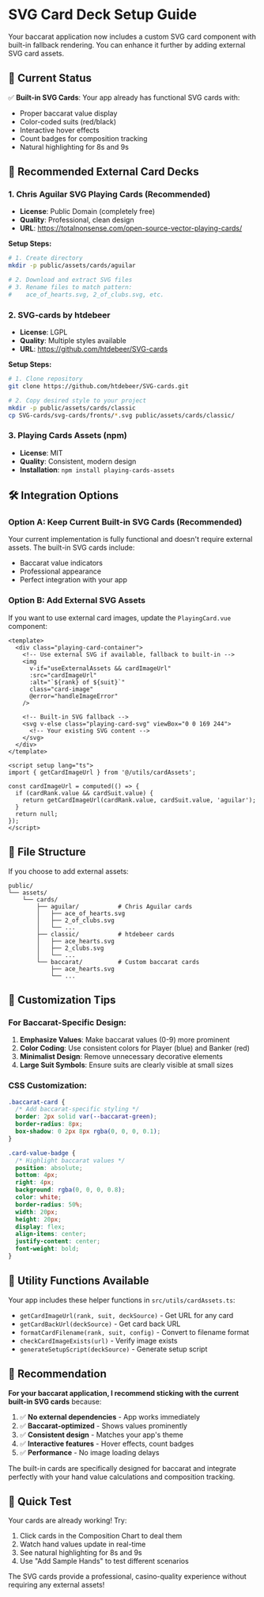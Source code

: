 # SVG Card Deck Setup Guide

Your baccarat application now includes a custom SVG card component with built-in fallback rendering. You can enhance it further by adding external SVG card assets.

## 🎯 Current Status

✅ **Built-in SVG Cards**: Your app already has functional SVG cards with:

- Proper baccarat value display
- Color-coded suits (red/black)
- Interactive hover effects
- Count badges for composition tracking
- Natural highlighting for 8s and 9s

## 🚀 Recommended External Card Decks

### 1. **Chris Aguilar SVG Playing Cards** (Recommended)

- **License**: Public Domain (completely free)
- **Quality**: Professional, clean design
- **URL**: https://totalnonsense.com/open-source-vector-playing-cards/

**Setup Steps:**

```bash
# 1. Create directory
mkdir -p public/assets/cards/aguilar

# 2. Download and extract SVG files
# 3. Rename files to match pattern:
#    ace_of_hearts.svg, 2_of_clubs.svg, etc.
```

### 2. **SVG-cards by htdebeer**

- **License**: LGPL
- **Quality**: Multiple styles available
- **URL**: https://github.com/htdebeer/SVG-cards

**Setup Steps:**

```bash
# 1. Clone repository
git clone https://github.com/htdebeer/SVG-cards.git

# 2. Copy desired style to your project
mkdir -p public/assets/cards/classic
cp SVG-cards/svg-cards/fronts/*.svg public/assets/cards/classic/
```

### 3. **Playing Cards Assets (npm)**

- **License**: MIT
- **Quality**: Consistent, modern design
- **Installation**: `npm install playing-cards-assets`

## 🛠️ Integration Options

### Option A: Keep Current Built-in SVG Cards (Recommended)

Your current implementation is fully functional and doesn't require external assets. The built-in SVG cards include:

- Baccarat value indicators
- Professional appearance
- Perfect integration with your app

### Option B: Add External SVG Assets

If you want to use external card images, update the `PlayingCard.vue` component:

```vue
<template>
  <div class="playing-card-container">
    <!-- Use external SVG if available, fallback to built-in -->
    <img
      v-if="useExternalAssets && cardImageUrl"
      :src="cardImageUrl"
      :alt="`${rank} of ${suit}`"
      class="card-image"
      @error="handleImageError"
    />

    <!-- Built-in SVG fallback -->
    <svg v-else class="playing-card-svg" viewBox="0 0 169 244">
      <!-- Your existing SVG content -->
    </svg>
  </div>
</template>

<script setup lang="ts">
import { getCardImageUrl } from '@/utils/cardAssets';

const cardImageUrl = computed(() => {
  if (cardRank.value && cardSuit.value) {
    return getCardImageUrl(cardRank.value, cardSuit.value, 'aguilar');
  }
  return null;
});
</script>
```

## 📁 File Structure

If you choose to add external assets:

```
public/
└── assets/
    └── cards/
        ├── aguilar/           # Chris Aguilar cards
        │   ├── ace_of_hearts.svg
        │   ├── 2_of_clubs.svg
        │   └── ...
        ├── classic/           # htdebeer cards
        │   ├── ace_hearts.svg
        │   ├── 2_clubs.svg
        │   └── ...
        └── baccarat/          # Custom baccarat cards
            ├── ace_hearts.svg
            └── ...
```

## 🎨 Customization Tips

### For Baccarat-Specific Design:

1. **Emphasize Values**: Make baccarat values (0-9) more prominent
2. **Color Coding**: Use consistent colors for Player (blue) and Banker (red)
3. **Minimalist Design**: Remove unnecessary decorative elements
4. **Large Suit Symbols**: Ensure suits are clearly visible at small sizes

### CSS Customization:

```css
.baccarat-card {
  /* Add baccarat-specific styling */
  border: 2px solid var(--baccarat-green);
  border-radius: 8px;
  box-shadow: 0 2px 8px rgba(0, 0, 0, 0.1);
}

.card-value-badge {
  /* Highlight baccarat values */
  position: absolute;
  bottom: 4px;
  right: 4px;
  background: rgba(0, 0, 0, 0.8);
  color: white;
  border-radius: 50%;
  width: 20px;
  height: 20px;
  display: flex;
  align-items: center;
  justify-content: center;
  font-weight: bold;
}
```

## 🔧 Utility Functions Available

Your app includes these helper functions in `src/utils/cardAssets.ts`:

- `getCardImageUrl(rank, suit, deckSource)` - Get URL for any card
- `getCardBackUrl(deckSource)` - Get card back URL
- `formatCardFilename(rank, suit, config)` - Convert to filename format
- `checkCardImageExists(url)` - Verify image exists
- `generateSetupScript(deckSource)` - Generate setup script

## 🎯 Recommendation

**For your baccarat application, I recommend sticking with the current built-in SVG cards** because:

1. ✅ **No external dependencies** - App works immediately
2. ✅ **Baccarat-optimized** - Shows values prominently
3. ✅ **Consistent design** - Matches your app's theme
4. ✅ **Interactive features** - Hover effects, count badges
5. ✅ **Performance** - No image loading delays

The built-in cards are specifically designed for baccarat and integrate perfectly with your hand value calculations and composition tracking.

## 🚀 Quick Test

Your cards are already working! Try:

1. Click cards in the Composition Chart to deal them
2. Watch hand values update in real-time
3. See natural highlighting for 8s and 9s
4. Use "Add Sample Hands" to test different scenarios

The SVG cards provide a professional, casino-quality experience without requiring any external assets!
